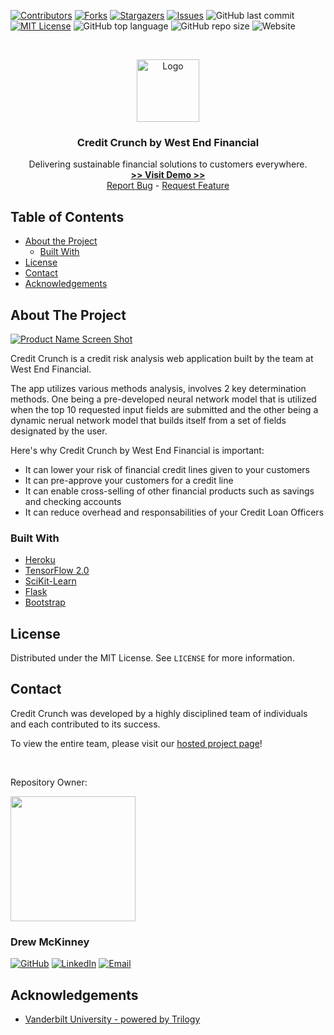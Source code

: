 
<!-- 
README Template Author: otheneildrew
Template Source: https://github.com/othneildrew/Best-README-Template
Version Author: Drew McKinney
 -->





<!-- PROJECT SHIELDS -->
[![Contributors][contributors-shield]][contributors-url]
[![Forks][forks-shield]][forks-url]
[![Stargazers][stars-shield]][stars-url]
[![Issues][issues-shield]][issues-url]
![GitHub last commit](https://img.shields.io/github/last-commit/ARMcK-hub/West-End-Financial)
[![MIT License][license-shield]][license-url]
![GitHub top language](https://img.shields.io/github/languages/top/ARMcK-hub/West-End-Financial)
![GitHub repo size](https://img.shields.io/github/repo-size/ARMcK-hub/West-End-Financial)
![Website](https://img.shields.io/website?down_color=lightgrey&down_message=offline&up_color=blue&up_message=online&url=https%3A%2F%2Fwestendfinancial.herokuapp.com%2F)

<!-- PROJECT LOGO -->
<br />
<p align="center">
  <a href="https://westendfinancial.herokuapp.com/">
    <img src="https://raw.githubusercontent.com/ARMcK-hub/West-End-Financial/master/Images/About_us.jpg" alt="Logo" width="100" height="100">
  </a>

  <h3 align="center">Credit Crunch by West End Financial</h3>

  <p align="center">
    Delivering sustainable financial solutions to customers everywhere.
    <br />
    <a href="https://westendfinancial.herokuapp.com/" target="_blank"><strong> >> Visit Demo >> </strong></a>
    <br />
    <a href="https://github.com/ARMcK-hub/West-End-Financial/issues">Report Bug</a>
    -
    <a href="https://github.com/ARMcK-hub/West-End-Financial/issues">Request Feature</a>
  </p>
</p>



<!-- TABLE OF CONTENTS -->
## Table of Contents

* [About the Project](#about-the-project)
  * [Built With](#built-with)
* [License](#license)
* [Contact](#contact)
* [Acknowledgements](#acknowledgements)



<!-- ABOUT THE PROJECT -->
## About The Project

[![Product Name Screen Shot][product-screenshot]](https://westendfinancial.herokuapp.com/)

Credit Crunch is a credit risk analysis web application built by the team at West End Financial.

The app utilizes various methods analysis, involves 2 key determination methods. One being a pre-developed neural network model that is utilized when the top 10 requested input fields are submitted and the other being a dynamic nerual network model that builds itself from a set of fields designated by the user.

Here's why Credit Crunch by West End Financial is important:
* It can lower your risk of financial credit lines given to your customers
* It can pre-approve your customers for a credit line
* It can enable cross-selling of other financial products such as savings and checking accounts
* It can reduce overhead and responsabilities of your Credit Loan Officers


### Built With
* [Heroku](https://www.heroku.com/home)
* [TensorFlow 2.0](https://www.tensorflow.org/)
* [SciKit-Learn](https://scikit-learn.org/stable/index.html)
* [Flask](https://flask.palletsprojects.com/en/1.1.x/)
* [Bootstrap](https://getbootstrap.com)


<!-- LICENSE -->
## License

Distributed under the MIT License. See `LICENSE` for more information.



<!-- CONTACT -->
## Contact
Credit Crunch was developed by a highly disciplined team of individuals and each contributed to its success.

To view the entire team, please visit our [hosted project page](https://westendfinancial.herokuapp.com/about_us.html)!

<br/>

Repository Owner:

<img src="https://avatars3.githubusercontent.com/u/57081049?s=460&u=1260bc893922a063a29f437d8565e4b970fe45ca&v=4" width=200>
<h3>Drew McKinney</h3>

[![GitHub][github-shield]][github-url]
[![LinkedIn][linkedin-shield]][linkedin-url]
[![Email][email-shield]][email-url]



<!-- ACKNOWLEDGEMENTS -->
## Acknowledgements
* [Vanderbilt University - powered by Trilogy](https://bootcamps.vanderbilt.edu/data/)



<!-- MARKDOWN LINKS & IMAGES -->
<!-- https://www.markdownguide.org/basic-syntax/#reference-style-links -->

<!-- Stock -->
[license-url]: https://github.com/ARMcK-hub/West-End-Financial/blob/master/LICENSE.txt
[linkedin-shield]: https://img.shields.io/badge/-LinkedIn-black.svg?style=flat&logo=linkedin&colorB=555
[linkedin-url]: https://www.linkedin.com/in/drew-mckinney/
[email-shield]: https://img.shields.io/badge/-Email-black.svg?style=flat&colorB=555
[email-url]: mailto:andrewryanmckinney@gmail.com
[github-shield]: https://img.shields.io/badge/-GitHub-black.svg?style=flat&colorB=555
[github-url]: https://github.com/ARMcK-hub
[languages-shield]: https://img.shields.io/badge/-GitHub-black.svg?style=flat&colorB=555


<!-- Project Dynamic -->
[license-shield]: https://img.shields.io/github/license/ARMcK-hub/West-End-Financial.svg?style=flat
[contributors-shield]: https://img.shields.io/github/contributors/ARMcK-hub/West-End-Financial.svg?style=flat
[contributors-url]: https://github.com/ARMcK-hub/West-End-Financial/graphs/contributors
[forks-shield]: https://img.shields.io/github/forks/ARMcK-hub/West-End-Financial.svg?style=flat
[forks-url]: https://github.com/ARMcK-hub/West-End-Financial/network/members
[stars-shield]: https://img.shields.io/github/stars/ARMcK-hub/West-End-Financial.svg?style=flat
[stars-url]: https://github.com/ARMcK-hub/West-End-Financial/stargazers
[issues-shield]: https://img.shields.io/github/issues/ARMcK-hub/West-End-Financial.svg?style=flat
[issues-url]: https://github.com/ARMcK-hub/West-End-Financial/issues
[product-screenshot]: https://raw.githubusercontent.com/ARMcK-hub/West-End-Financial/master/Images/App_Home.png

